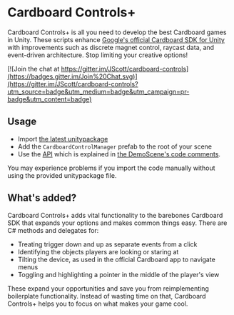 # Cardboard Controls+

Cardboard Controls+ is all you need to develop the best Cardboard games in Unity. These scripts enhance [Google's official Cardboard SDK for Unity](https://developers.google.com/cardboard/unity/) with improvements such as discrete magnet control, raycast data, and event-driven architecture. Stop limiting your creative options!

[![Join the chat at https://gitter.im/JScott/cardboard-controls](https://badges.gitter.im/Join%20Chat.svg)](https://gitter.im/JScott/cardboard-controls?utm_source=badge&utm_medium=badge&utm_campaign=pr-badge&utm_content=badge)

## Usage

- Import [the latest unitypackage](https://github.com/JScott/cardboard-controls/releases/latest)
- Add the `CardboardControlManager` prefab to the root of your scene
- Use the [API](https://github.com/JScott/cardboard-controls/wiki/API) which is explained in [the DemoScene's code comments](https://github.com/JScott/CardboardSDK-Unity/blob/master/CardboardControl/DemoScene/ExampleCharacterController.cs).

You may experience problems if you import the code manually without using the provided unitypackage file.

## What's added?

Cardboard Controls+ adds vital functionality to the barebones Cardboard SDK that expands your options and makes common things easy. There are C# methods and delegates for:

- Treating trigger down and up as separate events from a click
- Identifying the objects players are looking or staring at
- Tilting the device, as used in the official Cardboard app to navigate menus
- Toggling and highlighting a pointer in the middle of the player's view

These expand your opportunities and save you from reimplementing boilerplate functionality. Instead of wasting time on that, Cardboard Controls+ helps you to focus on what makes your game cool.
